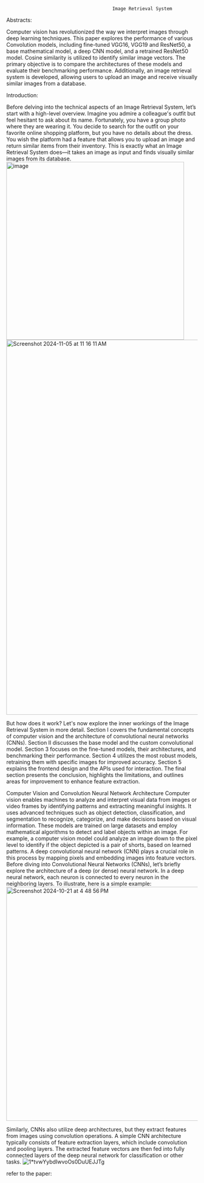                                            Image Retrieval System

Abstracts:

Computer vision has revolutionized the way we interpret images through deep learning techniques. This paper explores the performance of various Convolution models, including fine-tuned VGG16, VGG19 and ResNet50, a base mathematical model, a deep CNN model, and a retrained ResNet50 model. Cosine similarity is utilized to identify similar image vectors. The primary objective is to compare the architectures of these models and evaluate their benchmarking performance.  Additionally, an image retrieval system is developed, allowing users to upload an image and receive visually similar images from a database.


Introduction:

Before delving into the technical aspects of an Image Retrieval System, let’s start with a high-level overview. Imagine you admire a colleague's outfit but feel hesitant to ask about its name. Fortunately, you have a group photo where they are wearing it. You decide to search for the outfit on your favorite online shopping platform, but you have no details about the dress. You wish the platform had a feature that allows you to upload an image and return similar items from their inventory. This is exactly what an Image Retrieval System does—it takes an image as input and finds visually similar images from its database.
<img width="468" alt="image" src="https://github.com/user-attachments/assets/cbff6fa8-a34f-4bd6-909a-e6f1acbb07c3">
<img width="987" alt="Screenshot 2024-11-05 at 11 16 11 AM" src="https://github.com/user-attachments/assets/141b26e7-3c37-4f19-a351-955dff549c73">


But how does it work? Let's now explore the inner workings of the Image Retrieval System in more detail. Section I covers the fundamental concepts of computer vision and the architecture of convolutional neural networks (CNNs).  Section II discusses the base model and the custom convolutional model. Section 3 focuses on the fine-tuned models, their architectures, and benchmarking their performance. Section 4 utilizes the most robust models, retraining them with specific images for improved accuracy. Section 5 explains the frontend design and the APIs used for interaction. The final section presents the conclusion, highlights the limitations, and outlines areas for improvement to enhance feature extraction.


Computer Vision and Convolution Neural Network Architecture
Computer vision enables machines to analyze and interpret visual data from images or video frames by identifying patterns and extracting meaningful insights. It uses advanced techniques such as object detection, classification, and segmentation to recognize, categorize, and make decisions based on visual information. These models are trained on large datasets and employ mathematical algorithms to detect and label objects within an image. For example, a computer vision model could analyze an image down to the pixel level to identify if the object depicted is a pair of shorts, based on learned patterns. A deep convolutional neural network (CNN) plays a crucial role in this process by mapping pixels and embedding images into feature vectors. Before diving into Convolutional Neural Networks (CNNs), let’s briefly explore the architecture of a deep (or dense) neural network. In a deep neural network, each neuron is connected to every neuron in the neighboring layers. To illustrate, here is a simple example:
<img width="616" alt="Screenshot 2024-10-21 at 4 48 56 PM" src="https://github.com/user-attachments/assets/aa110613-c999-465f-a381-a0d9de388165">

Similarly, CNNs also utilize deep architectures, but they extract features from images using convolution operations. A simple CNN architecture typically consists of feature extraction layers, which include convolution and pooling layers. The extracted feature vectors are then fed into fully connected layers of the deep neural network for classification or other tasks. 
![1*tvwYybdIwvoOs0DuUEJJTg](https://github.com/user-attachments/assets/3e6b0af7-8475-4683-820f-650563f4470c)

refer to the paper:
